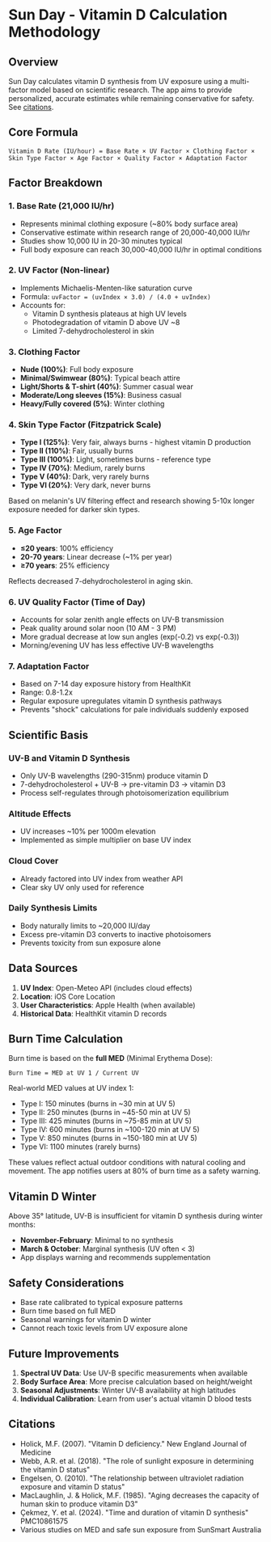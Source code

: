 # Sun Day - Vitamin D Calculation Methodology

## Overview

Sun Day calculates vitamin D synthesis from UV exposure using a multi-factor model based on scientific research. The app aims to provide personalized, accurate estimates while remaining conservative for safety. See [citations](https://github.com/jackjackbits/sunday/blob/main/METHODOLOGY.md#references).

## Core Formula

```
Vitamin D Rate (IU/hour) = Base Rate × UV Factor × Clothing Factor × Skin Type Factor × Age Factor × Quality Factor × Adaptation Factor
```

## Factor Breakdown

### 1. Base Rate (21,000 IU/hr)
- Represents minimal clothing exposure (~80% body surface area)
- Conservative estimate within research range of 20,000-40,000 IU/hr
- Studies show 10,000 IU in 20-30 minutes typical
- Full body exposure can reach 30,000-40,000 IU/hr in optimal conditions

### 2. UV Factor (Non-linear)
- Implements Michaelis-Menten-like saturation curve
- Formula: `uvFactor = (uvIndex × 3.0) / (4.0 + uvIndex)`
- Accounts for:
  - Vitamin D synthesis plateaus at high UV levels
  - Photodegradation of vitamin D above UV ~8
  - Limited 7-dehydrocholesterol in skin

### 3. Clothing Factor
- **Nude (100%)**: Full body exposure
- **Minimal/Swimwear (80%)**: Typical beach attire
- **Light/Shorts & T-shirt (40%)**: Summer casual wear
- **Moderate/Long sleeves (15%)**: Business casual
- **Heavy/Fully covered (5%)**: Winter clothing

### 4. Skin Type Factor (Fitzpatrick Scale)
- **Type I (125%)**: Very fair, always burns - highest vitamin D production
- **Type II (110%)**: Fair, usually burns
- **Type III (100%)**: Light, sometimes burns - reference type
- **Type IV (70%)**: Medium, rarely burns
- **Type V (40%)**: Dark, very rarely burns  
- **Type VI (20%)**: Very dark, never burns

Based on melanin's UV filtering effect and research showing 5-10x longer exposure needed for darker skin types.

### 5. Age Factor
- **≤20 years**: 100% efficiency
- **20-70 years**: Linear decrease (~1% per year)
- **≥70 years**: 25% efficiency

Reflects decreased 7-dehydrocholesterol in aging skin.

### 6. UV Quality Factor (Time of Day)
- Accounts for solar zenith angle effects on UV-B transmission
- Peak quality around solar noon (10 AM - 3 PM)
- More gradual decrease at low sun angles (exp(-0.2) vs exp(-0.3))
- Morning/evening UV has less effective UV-B wavelengths

### 7. Adaptation Factor
- Based on 7-14 day exposure history from HealthKit
- Range: 0.8-1.2x
- Regular exposure upregulates vitamin D synthesis pathways
- Prevents "shock" calculations for pale individuals suddenly exposed

## Scientific Basis

### UV-B and Vitamin D Synthesis
- Only UV-B wavelengths (290-315nm) produce vitamin D
- 7-dehydrocholesterol + UV-B → pre-vitamin D3 → vitamin D3
- Process self-regulates through photoisomerization equilibrium

### Altitude Effects
- UV increases ~10% per 1000m elevation
- Implemented as simple multiplier on base UV index

### Cloud Cover
- Already factored into UV index from weather API
- Clear sky UV only used for reference

### Daily Synthesis Limits
- Body naturally limits to ~20,000 IU/day
- Excess pre-vitamin D3 converts to inactive photoisomers
- Prevents toxicity from sun exposure alone

## Data Sources

1. **UV Index**: Open-Meteo API (includes cloud effects)
2. **Location**: iOS Core Location
3. **User Characteristics**: Apple Health (when available)
4. **Historical Data**: HealthKit vitamin D records

## Burn Time Calculation

Burn time is based on the **full MED** (Minimal Erythema Dose):

```
Burn Time = MED at UV 1 / Current UV
```

Real-world MED values at UV index 1:
- Type I: 150 minutes (burns in ~30 min at UV 5)
- Type II: 250 minutes (burns in ~45-50 min at UV 5)
- Type III: 425 minutes (burns in ~75-85 min at UV 5)
- Type IV: 600 minutes (burns in ~100-120 min at UV 5)
- Type V: 850 minutes (burns in ~150-180 min at UV 5)
- Type VI: 1100 minutes (rarely burns)

These values reflect actual outdoor conditions with natural cooling and movement.
The app notifies users at 80% of burn time as a safety warning.

## Vitamin D Winter

Above 35° latitude, UV-B is insufficient for vitamin D synthesis during winter months:
- **November-February**: Minimal to no synthesis
- **March & October**: Marginal synthesis (UV often < 3)
- App displays warning and recommends supplementation

## Safety Considerations

- Base rate calibrated to typical exposure patterns
- Burn time based on full MED
- Seasonal warnings for vitamin D winter
- Cannot reach toxic levels from UV exposure alone

## Future Improvements

1. **Spectral UV Data**: Use UV-B specific measurements when available
2. **Body Surface Area**: More precise calculation based on height/weight
3. **Seasonal Adjustments**: Winter UV-B availability at high latitudes
4. **Individual Calibration**: Learn from user's actual vitamin D blood tests

## Citations

- Holick, M.F. (2007). "Vitamin D deficiency." New England Journal of Medicine
- Webb, A.R. et al. (2018). "The role of sunlight exposure in determining the vitamin D status"
- Engelsen, O. (2010). "The relationship between ultraviolet radiation exposure and vitamin D status"
- MacLaughlin, J. & Holick, M.F. (1985). "Aging decreases the capacity of human skin to produce vitamin D3"
- Çekmez, Y. et al. (2024). "Time and duration of vitamin D synthesis" PMC10861575
- Various studies on MED and safe sun exposure from SunSmart Australia
